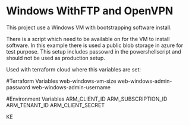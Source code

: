 # Windows WithFTP and OpenVPN


This project use a Windows VM with bootstrapping software install.

There is a script which need to be available on for the VM to install software.
In this example there is used a public blob storage in azure for test purpose.
This setup includes passowrd in the powershellscript and should not be used as production setup.

Used with terraform cloud where this variables are set:

#Terraform Variables
web-windows-vm-size
web-windows-admin-password
web-windows-admin-username

#Environment Variables
ARM_CLIENT_ID
ARM_SUBSCRIPTION_ID
ARM_TENANT_ID
ARM_CLIENT_SECRET

KE
